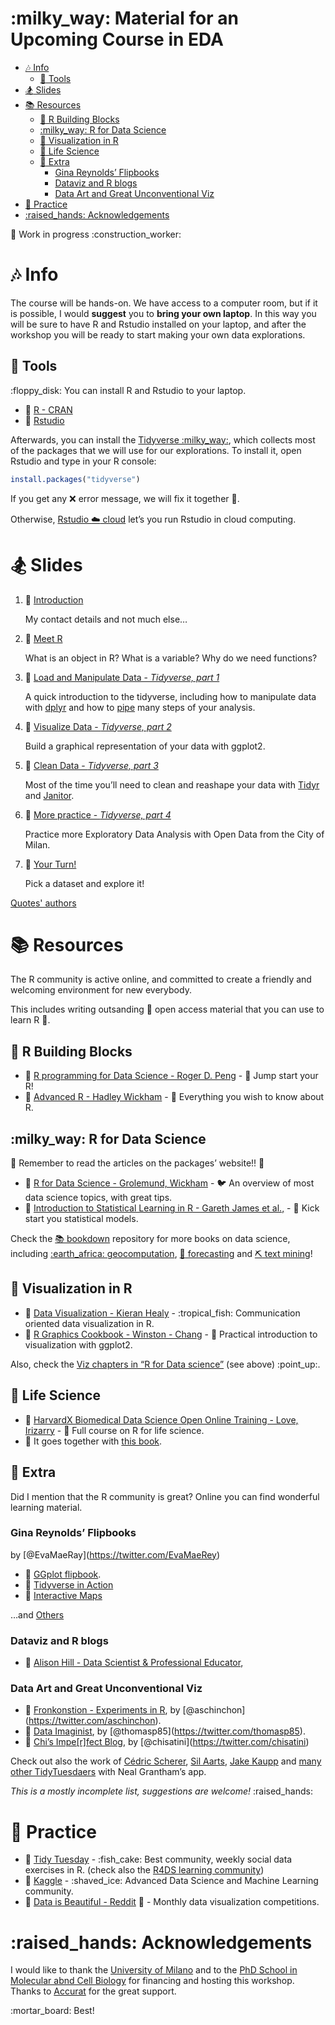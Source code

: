 :milky\_way: Material for an Upcoming Course in EDA
================

  - [:notes: Info](#notes-info)
      - [:hammer: Tools](#hammer-tools)
  - [:snowboarder: Slides](#snowboarder-slides)
  - [:books: Resources](#books-resources)
      - [:rice: R Building Blocks](#rice-r-building-blocks)
      - [:milky\_way: R for Data Science](#milky_way-r-for-data-science)
      - [:art: Visualization in R](#art-visualization-in-r)
      - [:blossom: Life Science](#blossom-life-science)
      - [:hibiscus: Extra](#hibiscus-extra)
          - [Gina Reynolds’ Flipbooks](#gina-reynolds-flipbooks)
          - [Dataviz and R blogs](#dataviz-and-r-blogs)
          - [Data Art and Great Unconventional
            Viz](#data-art-and-great-unconventional-viz)
  - [:violin: Practice](#violin-practice)
  - [:raised\_hands: Acknowledgements](#raised_hands-acknowledgements)

:rocket: Work in progress :construction\_worker:

# :notes: Info

The course will be hands-on. We have access to a computer room, but if
it is possible, I would **suggest** you to **bring your own laptop**. In
this way you will be sure to have R and Rstudio installed on your
laptop, and after the workshop you will be ready to start making your
own data explorations.

## :hammer: Tools

:floppy\_disk: You can install R and Rstudio to your laptop.

  - :link: [R - CRAN](https://cran.r-project.org/)
  - :link:
    [Rstudio](https://rstudio.com/products/rstudio/download/#download)

Afterwards, you can install the [Tidyverse
:milky\_way:](https://www.tidyverse.org/), which collects most of the
packages that we will use for our explorations. To install it, open
Rstudio and type in your R console:

``` r
install.packages("tidyverse")
```

If you get any :x: error message, we will fix it together :sparkler:.

Otherwise, [Rstudio :cloud: cloud](https://rstudio.cloud/) let’s you run
Rstudio in cloud computing.

# :snowboarder: Slides

1.  :link:
    [Introduction](https://othomantegazza.github.io/eda-class/slides/00-intro.html#1)
    
    My contact details and not much else…

2.  :link: [Meet
    R](https://othomantegazza.github.io/eda-class/slides/01-meet-r.html#1)
    
    What is an object in R? What is a variable? Why do we need
    functions?

3.  :link: [Load and Manipulate Data - *Tidyverse, part
    1*](https://othomantegazza.github.io/eda-class/slides/02-intro-to-tidyverse.html#1)
    
    A quick introduction to the tidyverse, including how to manipulate
    data with [dplyr](https://dplyr.tidyverse.org/articles/dplyr.html)
    and how to [pipe](https://magrittr.tidyverse.org/) many steps of
    your analysis.

4.  :link: [Visualize Data - *Tidyverse, part
    2*](https://othomantegazza.github.io/eda-class/slides/03-intro-to-the-tidyverse.html#1)
    
    Build a graphical representation of your data with ggplot2.

5.  :link: [Clean Data - *Tidyverse, part
    3*](https://othomantegazza.github.io/eda-class/slides/04-intro-to-tidyverse.html#1)
    
    Most of the time you’ll need to clean and reashape your data with
    [Tidyr](https://tidyr.tidyverse.org/) and
    [Janitor](https://sfirke.github.io/janitor/).

6.  :link: [More practice - *Tidyverse, part
    4*](https://othomantegazza.github.io/eda-class/slides/05-intro-to-the-tidyverse.html#1)
    
    Practice more Exploratory Data Analysis with Open Data from the City
    of Milan.

7.  :link: [Your
    Turn\!](https://othomantegazza.github.io/eda-class/slides/06-your-turn.html)
    
    Pick a dataset and explore it\!
    
    
[Quotes' authors](slides/quotes.md)

# :books: Resources

The R community is active online, and committed to create a friendly and
welcoming environment for new everybody.

This includes writing outsanding :book: open access material that you
can use to learn R :whale:.

## :rice: R Building Blocks

  - :link: [R programming for Data Science - Roger D.
    Peng](https://bookdown.org/rdpeng/rprogdatascience/) - :tiger: Jump
    start your R\!
  - :link: [Advanced R - Hadley Wickham](https://adv-r.hadley.nz/) -
    :elephant: Everything you wish to know about R.

## :milky\_way: R for Data Science

:saxophone: Remember to read the articles on the packages’ website\!\!
:saxophone:

  - :link: [R for Data Science - Grolemund,
    Wickham](https://r4ds.had.co.nz/) - :bird: An overview of most data
    science topics, with great tips.
  - :link: [Introduction to Statistical Learning in R - Gareth James et
    al.,](https://faculty.marshall.usc.edu/gareth-james/ISL/) - :dog:
    Kick start you statistical models.

Check the [:books: bookdown](https://bookdown.org/) repository for more
books on data science, including [:earth\_africa:
geocomputation](https://geocompr.robinlovelace.net/), [:tophat:
forecasting](https://otexts.com/fpp2/) and [:pick: text
mining](https://www.tidytextmining.com/)\!

## :art: Visualization in R

  - :link: [Data Visualization - Kieran Healy](https://socviz.co) -
    :tropical\_fish: Communication oriented data visualization in R.
  - :link: [R Graphics Cookbook - Winston -
    Chang](https://r-graphics.org/) - :octopus: Practical introduction
    to visualization with ggplot2.

Also, check the [Viz chapters in “R for Data
science”](https://r4ds.had.co.nz/data-visualisation.html) (see above)
:point\_up:.

## :blossom: Life Science

  - :link: [HarvardX Biomedical Data Science Open Online Training -
    Love, Irizarry](https://rafalab.github.io/pages/harvardx.html) -
    :snail: Full course on R for life science.
  - :link: It goes together with [this
    book](https://rafalab.github.io/dsbook/).

## :hibiscus: Extra

Did I mention that the R community is great? Online you can find
wonderful learning material.

### Gina Reynolds’ Flipbooks

by \[@EvaMaeRay\](<https://twitter.com/EvaMaeRey>)

  - :link: [GGplot
    flipbook](https://evamaerey.github.io/ggplot_flipbook/ggplot_flipbook_xaringan.html#1).
  - :link: [Tidyverse in
    Action](https://evamaerey.github.io/tidyverse_in_action/tidyverse_in_action.html#1)
  - :link: [Interactive
    Maps](https://evamaerey.github.io/little_flipbooks_library/leaflet/leaflet#1)

…and [Others](https://github.com/EvaMaeRey/little_flipbooks_library)

### Dataviz and R blogs

  - :link: [Alison Hill - Data Scientist & Professional
    Educator](https://alison.rbind.io/),

### Data Art and Great Unconventional Viz

  - :link: [Fronkonstion - Experiments in R](https://fronkonstin.com/),
    by \[@aschinchon\](<https://twitter.com/aschinchon>).
  - :link: [Data Imaginist](https://www.data-imaginist.com/), by
    \[@thomasp85\](<https://twitter.com/thomasp85>).
  - :link: [Chi’s Impe\[r\]fect Blog](https://chichacha.netlify.com/),
    by \[@chisatini\](<https://twitter.com/chisatini>)

Check out also the work of [Cédric
Scherer](https://twitter.com/CedScherer), [Sil
Aarts](https://silaarts.netlify.com/post/config-file/), [Jake
Kaupp](https://twitter.com/jakekaupp) and [many other
TidyTuesdaers](https://nsgrantham.shinyapps.io/tidytuesdayrocks/) with
Neal Grantham’s app.

*This is a mostly incomplete list, suggestions are welcome\!*
:raised\_hands:

# :violin: Practice

  - :link: [Tidy
    Tuesday](https://github.com/rfordatascience/tidytuesday) -
    :fish\_cake: Best community, weekly social data exercises in R.
    (check also the [R4DS learning
    community](https://www.jessemaegan.com/post/r4ds-the-next-iteration/))
  - :link: [Kaggle](https://www.kaggle.com/) - :shaved\_ice: Advanced
    Data Science and Machine Learning community.
  - :link: [Data is Beautiful -
    Reddit](https://www.reddit.com/r/dataisbeautiful/) :oden: - Monthly
    data visualization competitions.

# :raised\_hands: Acknowledgements

I would like to thank the [University of
Milano](https://www.unimi.it/it) and to the [PhD School in Molecular
abnd Cell
Biology](http://eng.dbs.unimi.it/ecm/home/teaching/doctoral-schools/molecular-and-cellular-biology)
for financing and hosting this workshop. Thanks to
[Accurat](https://www.accurat.it/) for the great support.

:mortar\_board: Best\!
